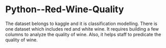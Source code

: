 # Python--Red-Wine-Quality
The dataset belongs to kaggle and it is classification modelling. There is one dataset which includes red and white wine. It requires building a few columns to analyze the quality of wine. Also, it helps staff to predicate the quality of wine.  
